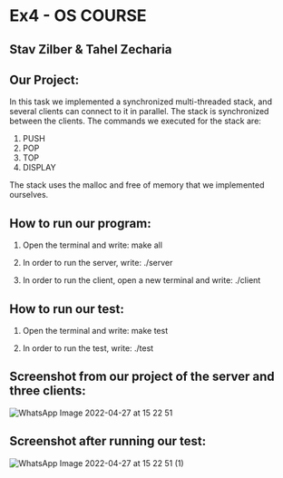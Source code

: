 
# Ex4 - OS COURSE

## Stav Zilber & Tahel Zecharia

## Our Project:

In this task we implemented a synchronized multi-threaded stack, and several clients can connect to it in parallel. The stack is synchronized between the clients.
The commands we executed for the stack are:
1. PUSH
2. POP
3. TOP
4. DISPLAY

The stack uses the malloc and free of memory that we implemented ourselves.

## How to run our program:

  1. Open the terminal and write: make all

  2. In order to run the server, write: ./server

  3. In order to run the client, open a new terminal and write: ./client

## How to run our test:

  1. Open the terminal and write: make test

  2. In order to run the test, write: ./test

## Screenshot from our project of the server and three clients:

![WhatsApp Image 2022-04-27 at 15 22 51](https://user-images.githubusercontent.com/93916792/165521448-9368c73f-a426-4211-81e9-437a1f5a4ea7.jpeg)

## Screenshot after running our test:

![WhatsApp Image 2022-04-27 at 15 22 51 (1)](https://user-images.githubusercontent.com/93916792/165521407-8713c57d-f6f0-45f1-bf6b-6ff90ff6552f.jpeg)
